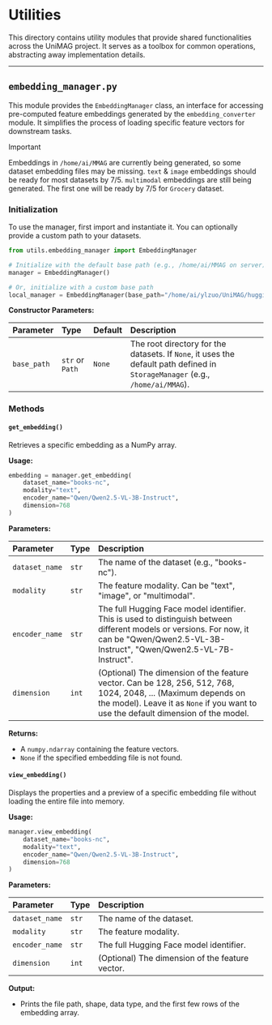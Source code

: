 # Utilities

This directory contains utility modules that provide shared functionalities across the UniMAG project. It serves as a toolbox for common operations, abstracting away implementation details.

---

## `embedding_manager.py`

This module provides the `EmbeddingManager` class, an interface for accessing pre-computed feature embeddings generated by the `embedding_converter` module. It simplifies the process of loading specific feature vectors for downstream tasks.

> [!IMPORTANT]
> Embeddings in `/home/ai/MMAG` are currently being generated, so some dataset embedding files may be missing.
> `text` & `image` embeddings should be ready for most datasets by 7/5.
> `multimodal` embeddings are still being generated. The first one will be ready by 7/5 for `Grocery` dataset.

### Initialization

To use the manager, first import and instantiate it. You can optionally provide a custom path to your datasets.

```python
from utils.embedding_manager import EmbeddingManager

# Initialize with the default base path (e.g., /home/ai/MMAG on server)
manager = EmbeddingManager()

# Or, initialize with a custom base path
local_manager = EmbeddingManager(base_path="/home/ai/ylzuo/UniMAG/hugging_face")
```

**Constructor Parameters:**

| Parameter | Type | Default | Description |
| :--- | :--- | :--- | :--- |
| `base_path` | `str` or `Path` | `None` | The root directory for the datasets. If `None`, it uses the default path defined in `StorageManager` (e.g., `/home/ai/MMAG`). |


### Methods

#### `get_embedding()`

Retrieves a specific embedding as a NumPy array.

**Usage:**
```python
embedding = manager.get_embedding(
    dataset_name="books-nc",
    modality="text",
    encoder_name="Qwen/Qwen2.5-VL-3B-Instruct",
    dimension=768
)
```

**Parameters:**

| Parameter | Type | Description |
| :--- | :--- | :--- |
| `dataset_name` | `str` | The name of the dataset (e.g., "books-nc"). |
| `modality` | `str` | The feature modality. Can be "text", "image", or "multimodal". |
| `encoder_name` | `str` | The full Hugging Face model identifier. This is used to distinguish between different models or versions. For now, it can be "Qwen/Qwen2.5-VL-3B-Instruct", "Qwen/Qwen2.5-VL-7B-Instruct". |
| `dimension` | `int` | (Optional) The dimension of the feature vector. Can be 128, 256, 512, 768, 1024, 2048, ... (Maximum depends on the model). Leave it as `None` if you want to use the default dimension of the model. |

**Returns:**
- A `numpy.ndarray` containing the feature vectors.
- `None` if the specified embedding file is not found.

#### `view_embedding()`

Displays the properties and a preview of a specific embedding file without loading the entire file into memory.

**Usage:**
```python
manager.view_embedding(
    dataset_name="books-nc",
    modality="text",
    encoder_name="Qwen/Qwen2.5-VL-3B-Instruct",
    dimension=768
)
```

**Parameters:**

| Parameter | Type | Description |
| :--- | :--- | :--- |
| `dataset_name` | `str` | The name of the dataset. |
| `modality` | `str` | The feature modality. |
| `encoder_name` | `str` | The full Hugging Face model identifier. |
| `dimension` | `int` | (Optional) The dimension of the feature vector. |

**Output:**
- Prints the file path, shape, data type, and the first few rows of the embedding array.